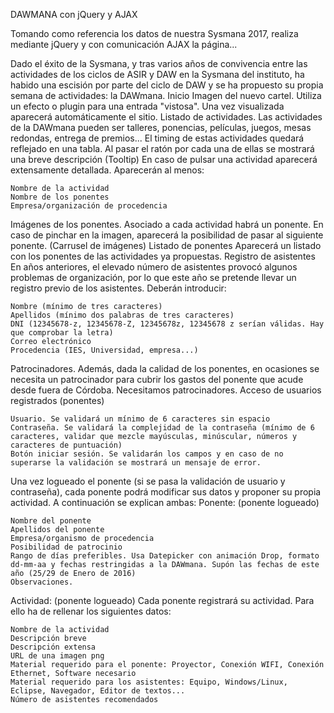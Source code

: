 DAWMANA con jQuery y AJAX

Tomando  como referencia los datos de nuestra Sysmana 2017, realiza mediante jQuery y con comunicación AJAX la página...

Dado el éxito de la Sysmana, y tras varios años de convivencia entre las actividades de los ciclos de ASIR y DAW en la Sysmana del instituto, ha habido una escisión por parte del ciclo de DAW y se ha propuesto su propia semana de actividades: la DAWmana.
Inicio
Imagen del nuevo cartel. Utiliza un efecto o plugin para una entrada "vistosa". Una vez visualizada aparecerá automáticamente el sitio.
Listado de actividades.
Las actividades de la DAWmana pueden ser talleres, ponencias, películas, juegos, mesas redondas, entrega de premios... El timing de estas actividades quedará reflejado en una tabla. Al pasar el ratón por cada una de ellas se mostrará una breve descripción (Tooltip) En caso de pulsar una actividad aparecerá extensamente detallada. Aparecerán al menos:

    Nombre de la actividad
    Nombre de los ponentes
    Empresa/organización de procedencia

Imágenes de los ponentes.
Asociado a cada actividad habrá un ponente. En caso de pinchar en la imagen, aparecerá la posibilidad de pasar al siguiente ponente. (Carrusel de imágenes)
Listado de ponentes
Aparecerá un listado con los ponentes de las actividades ya propuestas.
Registro de asistentes
En años anteriores, el elevado número de asistentes provocó algunos problemas de organización, por lo que este año se pretende llevar un registro previo de los asistentes. Deberán introducir:

    Nombre (mínimo de tres caracteres)
    Apellidos (mínimo dos palabras de tres caracteres)
    DNI (12345678-z, 12345678-Z, 12345678z, 12345678 z serían válidas. Hay que comprobar la letra)
    Correo electrónico
    Procedencia (IES, Universidad, empresa...)

Patrocinadores.
Además, dada la calidad de los ponentes, en ocasiones se necesita un patrocinador para cubrir los gastos del ponente que acude desde fuera de Córdoba. Necesitamos patrocinadores.
Acceso de usuarios registrados (ponentes)

    Usuario. Se validará un mínimo de 6 caracteres sin espacio
    Contraseña. Se validará la complejidad de la contraseña (mínimo de 6 caracteres, validar que mezcle mayúsculas, minúscular, números y caracteres de puntuación)
    Botón iniciar sesión. Se validarán los campos y en caso de no superarse la validación se mostrará un mensaje de error.

Una vez logueado el ponente (si se pasa la validación de usuario y contraseña), cada ponente podrá modificar sus datos y proponer su propia actividad. A continuación se explican ambas:
Ponente: (ponente logueado)

    Nombre del ponente
    Apellidos del ponente
    Empresa/organismo de procedencia
    Posibilidad de patrocinio
    Rango de días preferibles. Usa Datepicker con animación Drop, formato dd-mm-aa y fechas restringidas a la DAWmana. Supón las fechas de este año (25/29 de Enero de 2016)
    Observaciones.

Actividad: (ponente logueado)
Cada ponente registrará su actividad. Para ello ha de rellenar los siguientes datos:

    Nombre de la actividad
    Descripción breve
    Descripción extensa
    URL de una imagen png
    Material requerido para el ponente: Proyector, Conexión WIFI, Conexión Ethernet, Software necesario
    Material requerido para los asistentes: Equipo, Windows/Linux, Eclipse, Navegador, Editor de textos...
    Número de asistentes recomendados
